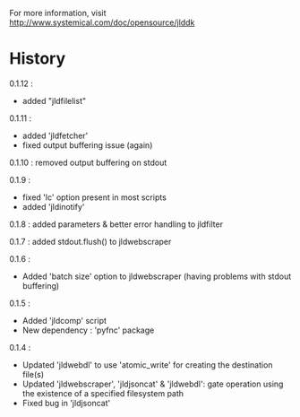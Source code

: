 For more information, visit http://www.systemical.com/doc/opensource/jlddk


History
=======

0.1.12 :

* added "jldfilelist"


0.1.11 :

* added 'jldfetcher'
* fixed output buffering issue (again)

0.1.10 : removed output buffering on stdout

0.1.9 :

* fixed 'lc' option present in most scripts
* added 'jldinotify'

0.1.8 : added parameters & better error handling to jldfilter 

0.1.7 : added stdout.flush() to jldwebscraper

0.1.6 :

* Added 'batch size' option to jldwebscraper (having problems with stdout buffering)

0.1.5 :

* Added 'jldcomp' script
* New dependency : 'pyfnc' package

0.1.4 : 

* Updated 'jldwebdl' to use 'atomic_write' for creating the destination file(s)
* Updated 'jldwebscraper', 'jldjsoncat' & 'jldwebdl': gate operation using the existence of a specified filesystem path
* Fixed bug in 'jldjsoncat'
